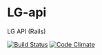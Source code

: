 # LG-api
LG API (Rails)

[![Build Status](https://travis-ci.org/201-created/LG-api.svg?branch=master)](https://travis-ci.org/201-created/LG-api) [![Code Climate](https://codeclimate.com/github/201-created/LG-api/badges/gpa.svg)](https://codeclimate.com/github/201-created/LG-api)
